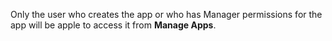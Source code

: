 Only the user who creates the app or who has Manager permissions for the app will be apple to access it from **Manage Apps**.
